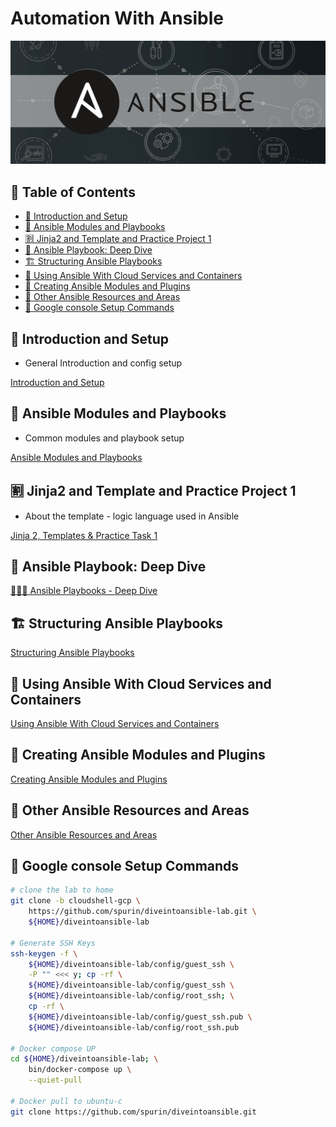 # Automation With Ansible <!-- omit in toc -->

![Ansible Cover](Automation%20With%20Ansible%206980e66f838c4aca875bb436e0a6abf6/ansible.png)

## 🥡 Table of Contents <!-- omit in toc -->

- [🧩 Introduction and Setup](#-introduction-and-setup)
- [🚀 Ansible Modules and Playbooks](#-ansible-modules-and-playbooks)
- [🈹 Jinja2 and Template and Practice Project 1](#-jinja2-and-template-and-practice-project-1)
- [🚂 Ansible Playbook: Deep Dive](#-ansible-playbook-deep-dive)
- [🏗️ Structuring Ansible Playbooks](#️-structuring-ansible-playbooks)
- [🔂 Using Ansible With Cloud Services and Containers](#-using-ansible-with-cloud-services-and-containers)
- [🔌 Creating Ansible Modules and Plugins](#-creating-ansible-modules-and-plugins)
- [🦥 Other Ansible Resources and Areas](#-other-ansible-resources-and-areas)
- [👣 Google console Setup Commands](#-google-console-setup-commands)

## 🧩 Introduction and Setup

- General Introduction and config setup

[Introduction and Setup](Automation%20With%20Ansible%206980e66f838c4aca875bb436e0a6abf6/Introduction%20and%20Setup%207a3606800cd04ede90df3527a97a639c.md)

## 🚀 Ansible Modules and Playbooks

- Common modules and playbook setup

[Ansible Modules and Playbooks](Automation%20With%20Ansible%206980e66f838c4aca875bb436e0a6abf6/Ansible%20Modules%20and%20Playbooks%20f36d917b734a468e9cac76c0b496e8b2.md)

## 🈹 Jinja2 and Template and Practice Project 1

- About the template -  logic language used in Ansible

[Jinja 2, Templates & Practice Task 1](Automation%20With%20Ansible%206980e66f838c4aca875bb436e0a6abf6/Jinja%202,%20Templates%20&%20Practice%20Task%201%201fcc4ad752a040cbade1770613f624cc.md)

## 🚂 Ansible Playbook: Deep Dive

[👩🏾‍🎓 Ansible Playbooks - Deep Dive](Automation%20With%20Ansible%206980e66f838c4aca875bb436e0a6abf6/%F0%9F%91%A9%F0%9F%8F%BE%E2%80%8D%F0%9F%8E%93%20Ansible%20Playbooks%20-%20Deep%20Dive%202f3e15f8b9ff461386de1359c45f1fb2.md)

## 🏗️ Structuring Ansible Playbooks

[Structuring Ansible Playbooks](Automation%20With%20Ansible%206980e66f838c4aca875bb436e0a6abf6/Structuring%20Ansible%20Playbooks%20798161b1cc0047809ada760a74ac005e.md)

## 🔂 Using Ansible With Cloud Services and Containers

[Using Ansible With Cloud Services and Containers](Automation%20With%20Ansible%206980e66f838c4aca875bb436e0a6abf6/Using%20Ansible%20With%20Cloud%20Services%20and%20Containers%20c569963e6bdb4d47973b533bbbcdcfa4.md)

## 🔌 Creating Ansible Modules and Plugins

[Creating Ansible Modules and Plugins](Automation%20With%20Ansible%206980e66f838c4aca875bb436e0a6abf6/Creating%20Ansible%20Modules%20and%20Plugins%2024fd1c1e347041f3aea07fc107ad1b14.md)

## 🦥 Other Ansible Resources and Areas

[Other Ansible Resources and Areas](Automation%20With%20Ansible%206980e66f838c4aca875bb436e0a6abf6/Other%20Ansible%20Resources%20and%20Areas%202e9cdcfd7daf4c49a8da1f31174495bd.md)

## 👣 Google console Setup Commands

```bash
# clone the lab to home
git clone -b cloudshell-gcp \
    https://github.com/spurin/diveintoansible-lab.git \
    ${HOME}/diveintoansible-lab

# Generate SSH Keys
ssh-keygen -f \
    ${HOME}/diveintoansible-lab/config/guest_ssh \
    -P "" <<< y; cp -rf \
    ${HOME}/diveintoansible-lab/config/guest_ssh \
    ${HOME}/diveintoansible-lab/config/root_ssh; \
    cp -rf \
    ${HOME}/diveintoansible-lab/config/guest_ssh.pub \
    ${HOME}/diveintoansible-lab/config/root_ssh.pub

# Docker compose UP
cd ${HOME}/diveintoansible-lab; \
    bin/docker-compose up \
    --quiet-pull

# Docker pull to ubuntu-c
git clone https://github.com/spurin/diveintoansible.git
```
